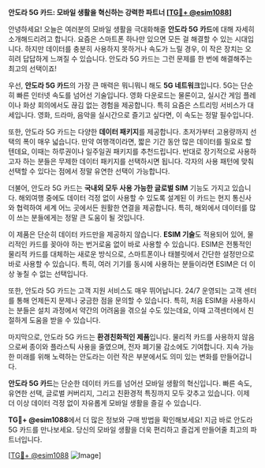 **안도라 5G 카드: 모바일 생활을 혁신하는 강력한 파트너 [[TG💪+ @esim1088](https://t.me/s/esim1088)]**

안녕하세요! 오늘은 여러분의 모바일 생활을 극대화해줄 **안도라 5G 카드**에 대해 자세히 소개해드리려고 합니다. 요즘은 스마트폰 하나만 있으면 모든 걸 해결할 수 있는 시대입니다. 하지만 데이터를 충분히 사용하지 못하거나 속도가 느릴 경우, 이 작은 장치는 오히려 답답하게 느껴질 수 있습니다. 안도라 5G 카드는 그런 문제를 한 번에 해결해주는 최고의 선택이죠!

우선, **안도라 5G 카드**의 가장 큰 매력은 뭐니뭐니 해도 **5G 네트워크**입니다. 5G는 단순히 빠른 인터넷 속도를 넘어선 기술입니다. 영화 다운로드는 물론이고, 실시간 게임 플레이나 화상 회의에서도 끊김 없는 경험을 제공합니다. 특히 요즘은 스트리밍 서비스가 대세입니다. 영화, 드라마, 음악을 실시간으로 즐기고 싶다면, 이 속도는 정말 필수입니다.

또한, 안도라 5G 카드는 다양한 **데이터 패키지**를 제공합니다. 초저가부터 고용량까지 선택의 폭이 매우 넓습니다. 만약 여행객이라면, 짧은 기간 동안 많은 데이터를 필요로 할 텐데요, 이때는 하루권이나 일주일권 패키지를 추천드립니다. 반대로 장기적으로 사용하고자 하는 분들은 무제한 데이터 패키지를 선택하시면 됩니다. 각자의 사용 패턴에 맞춰 선택할 수 있다는 점에서 정말 유연한 선택이 가능합니다.

더불어, 안도라 5G 카드는 **국내외 모두 사용 가능한 글로벌 SIM** 기능도 가지고 있습니다. 해외여행 중에도 데이터 걱정 없이 사용할 수 있도록 설계된 이 카드는 현지 통신사와 협력하여 세계 어느 곳에서든 원활한 연결을 제공합니다. 특히, 해외에서 데이터를 많이 쓰는 분들에게는 정말 큰 도움이 될 것입니다.

이 제품은 단순히 데이터 카드만을 제공하지 않습니다. **ESIM 기술**도 적용되어 있어, 물리적인 카드를 꽂아야 하는 번거로움 없이 바로 사용할 수 있습니다. ESIM은 전통적인 물리적 카드를 대체하는 새로운 방식으로, 스마트폰이나 태블릿에서 간단한 설정만으로 바로 사용할 수 있습니다. 특히, 여러 기기를 동시에 사용하는 분들이라면 ESIM은 더 이상 놓칠 수 없는 선택입니다.

또한, 안도라 5G 카드는 고객 지원 서비스도 매우 뛰어납니다. 24/7 운영되는 고객 센터를 통해 언제든지 문제나 궁금한 점을 문의할 수 있습니다. 특히, 처음 ESIM을 사용하시는 분들은 설치 과정에서 약간의 어려움을 겪으실 수도 있는데요, 이때 고객센터에서 친절하게 도움을 받을 수 있습니다.

마지막으로, 안도라 5G 카드는 **환경친화적인 제품**입니다. 물리적 카드를 사용하지 않음으로써 종이와 플라스틱 사용을 줄였으며, 전자 폐기물 감소에도 기여합니다. 지속 가능한 미래를 위해 노력하는 안도라는 이런 작은 부분에서도 의미 있는 변화를 만들어갑니다.

**안도라 5G 카드**는 단순한 데이터 카드를 넘어선 모바일 생활의 혁신입니다. 빠른 속도, 유연한 선택, 글로벌 커버리지, 그리고 친환경적 특징까지 모두 갖추고 있습니다. 이제 더 이상 데이터 걱정 없이 자유롭게 모바일 생활을 즐길 수 있습니다.

**TG💪+ @esim1088**에서 더 많은 정보와 구매 방법을 확인해보세요! 지금 바로 안도라 5G 카드를 만나보세요. 당신의 모바일 생활을 더욱 편리하고 즐겁게 만들어줄 최고의 파트너입니다. 

[[TG💪+ @esim1088](https://t.me/s/esim1088) ![Image](https://i.postimg.cc/Y0z9fWf4/image.png)]